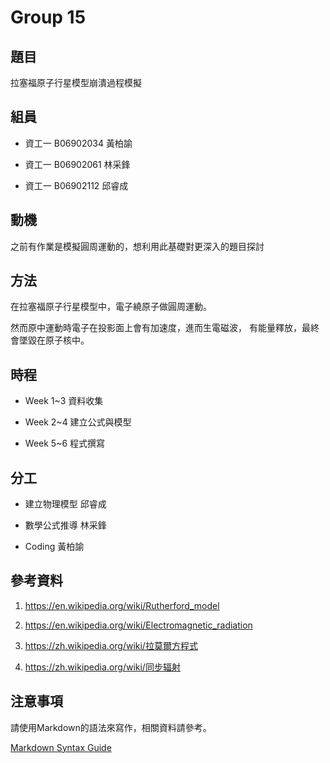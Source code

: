 # Group 15

## 題目

拉塞福原子行星模型崩潰過程模擬

## 組員

 * 資工一 B06902034 黃柏諭

 * 資工一 B06902061 林采鋒

 * 資工一 B06902112 邱睿成

## 動機

之前有作業是模擬圓周運動的，想利用此基礎對更深入的題目探討


## 方法

在拉塞福原子行星模型中，電子繞原子做圓周運動。

然而原中運動時電子在投影面上會有加速度，進而生電磁波，
有能量釋放，最終會墜毀在原子核中。


## 時程

 * Week 1~3 資料收集

 * Week 2~4 建立公式與模型

 * Week 5~6 程式撰寫

## 分工

 * 建立物理模型 邱睿成

 * 數學公式推導 林采鋒

 * Coding 黃柏諭


## 參考資料

 1. https://en.wikipedia.org/wiki/Rutherford_model

 2. https://en.wikipedia.org/wiki/Electromagnetic_radiation

 3. https://zh.wikipedia.org/wiki/拉莫爾方程式

 4. https://zh.wikipedia.org/wiki/同步辐射
 


## 注意事項

請使用Markdown的語法來寫作，相關資料請參考。

[Markdown Syntax Guide](https://guides.github.com/features/mastering-markdown/)
